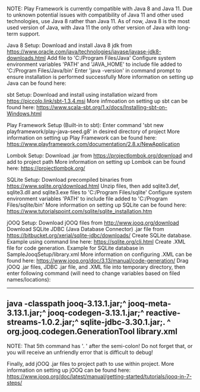 NOTE: Play Framework is currently compatible with Java 8 and Java 11.
Due to unknown potential issues with compatibility of Java 11 and other used technologies, use Java 8 rather than Java 11.
As of now, Java 8 is the most used version of Java, with Java 11 the only other version of Java with long-term support.

Java 8 Setup:
Download and install Java 8 jdk from https://www.oracle.com/java/technologies/javase/javase-jdk8-downloads.html
Add file to 'C:/Program Files/Java'
Configure system environment variables 'PATH' and 'JAVA_HOME' to include file added to 'C:/Program Files/Java/bin'
Enter 'java -version' in command prompt to ensure installation is performed successfully
More information on setting up Java can be found here: 

sbt Setup:
Download and install using installation wizard from https://piccolo.link/sbt-1.3.4.msi
More infmoation on setting up sbt can be found here: https://www.scala-sbt.org/1.x/docs/Installing-sbt-on-Windows.html

Play Framework Setup (Built-in to sbt):
Enter command 'sbt new playframework/play-java-seed.g8' in desired directory of project
More information on setting up Play Framework can be found here: https://www.playframework.com/documentation/2.8.x/NewApplication

Lombok Setup:
Download .jar from https://projectlombok.org/download and add to project path
More information on setting up Lombok can be found here: https://projectlombok.org/

SQLite Setup:
Download precompiled binaries from https://www.sqlite.org/download.html
Unzip files, then add sqlite3.def, sqlite3.dll and sqlite3.exe files to 'C:/Program Files/sqlite'
Configure system environment variables 'PATH' to include file added to 'C:/Program Files/sqlite/bin'
More information on setting up SQLite can be found here: https://www.tutorialspoint.com/sqlite/sqlite_installation.htm

jOOQ Setup:
Download jOOQ files from http://www.jooq.org/download
Download SQLite JDBC (Java Database Connector) .jar file from https://bitbucket.org/xerial/sqlite-jdbc/downloads/
Create SQLite database. Example using command line here: https://sqlite.org/cli.html
Create .XML file for code generation. Example for SQLite database in SampleJooqSetup/library.xml
More information on configuring .XML can be found here: https://www.jooq.org/doc/3.13/manual/code-generation/
Drag jOOQ .jar files, JDBC .jar file, and .XML file into temporary directory, then enter following command (will need to change variables based on filed names/locations):

-----------------------------------------------
java -classpath jooq-3.13.1.jar;^
jooq-meta-3.13.1.jar;^
jooq-codegen-3.13.1.jar;^
reactive-streams-1.0.2.jar;^
sqlite-jdbc-3.30.1.jar;. ^
org.jooq.codegen.GenerationTool library.xml
-----------------------------------------------

NOTE: That 5th command has '. ' after the semi-colon! Do not forget that, or you will receive an unfriendly error that is difficult to debug!

Finally, add jOOQ .jar files to project path to use within project.
More information on setting up jOOQ can be found here: https://www.jooq.org/doc/latest/manual/getting-started/tutorials/jooq-in-7-steps/